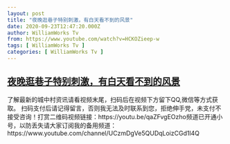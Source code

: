 ```yaml
---
layout: post
title: "夜晚逛巷子特别刺激，有白天看不到的风景"
date: 2020-09-23T12:47:20.000Z
author: WilliamWorks Tv
from: https://www.youtube.com/watch?v=HCKOZieep-w
tags: [ WilliamWorks Tv ]
categories: [ WilliamWorks Tv ]
---
```

<!--1600865240000-->
[夜晚逛巷子特别刺激，有白天看不到的风景](https://www.youtube.com/watch?v=HCKOZieep-w)
------

<div>
了解最新的城中村资讯请看视频末尾，扫码后在视频下方留下QQ,微信等方式获取。 扫码支付后请记得留言，否则我无法及时联系到您，拒绝伸手党，未支付不接受咨询！打赏二维码视频链接：https://youtu.be/qaZFvgEOzho频道已开通小号，以防丢失请大家订阅我的备用频道：https://www.youtube.com/channel/UCzmDgVe5QUDqLoizCGd1l4Q
</div>

